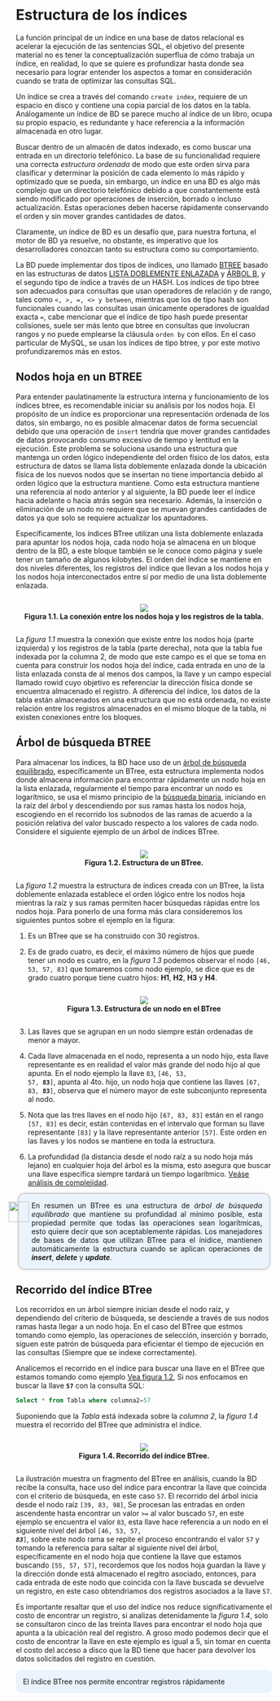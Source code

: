 # Estructura de los índices

La función principal de un índice en una base de datos relacional es acelerar la ejecución de las sentencias SQL, el objetivo del presente material no es tener la conceptualización superflua de cómo trabaja un índice, en realidad, lo que se quiere es profundizar hasta donde sea necesario para lograr entender los aspectos a tomar en consideración cuando se trata de optimizar las consultas SQL.

Un índice se crea a través del comando `create index`, requiere de un espacio en disco y contiene una copia parcial de los datos en la tabla. Análogamente un índice de BD se parece mucho al índice de un libro, ocupa su propio espacio, es redundante y hace referencia a la información almacenada en otro lugar.

Buscar dentro de un almacén de datos indexado, es como buscar una entrada en un directorio telefónico. La base de su funcionalidad requiere una correcta _estructura ordenada_ de modo que este orden sirva para clasificar y determinar la posición de cada elemento lo más rápido y optimizado que se pueda, sin embargo, un índice en una BD es algo más complejo que un directorio telefónico debido a que constantemente está siendo modificado por operaciones de inserción, borrado o incluso actualización. Estas operaciones deben hacerse rápidamente conservando el orden y sin mover grandes cantidades de datos.

Claramente, un índice de BD es un desafío que, para nuestra fortuna, el motor de BD ya resuelve, no obstante, es imperativo que los desarrolladores conozcan tanto su estructura como su comportamiento.

La BD puede implementar dos tipos de índices, uno llamado [BTREE](btree.md) basado en las estructuras de datos [LISTA DOBLEMENTE ENLAZADA](lista-doble.md) y [ÁRBOL B](arbol-b.md), y el segundo tipo de índice a través de un HASH. Los índices de tipo btree son adecuados para consultas que usan operadores de relación y de rango, tales como `<, >, =, <> y between`, mientras que los de tipo hash son funcionales cuando las consultas usan únicamente operadores de igualdad exacta `=`, cabe mencionar que el índice de tipo hash puede presentar colisiones, suele ser más lento que btree en consultas que involucran rangos y no puede emplearse la cláusula `orden by` con ellos. En el caso particular de MySQL, se usan los índices de tipo btree, y por este motivo profundizaremos más en estos.

## Nodos hoja en un BTREE

Para entender paulatinamente la estructura interna y funcionamiento de los índices btree, es recomendable iniciar su análisis por los nodos hoja. El propósito de un índice es proporcionar una representación ordenada de los datos, sin embargo, no es posible almacenar datos de forma secuencial debido que una operación de `insert` tendría que mover grandes cantidades de datos provocando consumo excesivo de tiempo y lentitud en la ejecución. Este problema se soluciona usando una estructura que mantenga un orden lógico independiente del orden físico de los datos, esta estructura de datos se llama lista doblemente enlazada donde la ubicación física de los nuevos nodos que se insertan no tiene importancia debido al orden lógico que la estructura mantiene. Como esta estructura mantiene una referencia al nodo anterior y al siguiente, la BD puede leer el índice hacia adelante o hacia atrás según sea necesario. Además, la inserción o eliminación de un nodo no requiere que se muevan grandes cantidades de datos ya que solo se requiere actualizar los apuntadores.

Específicamente, los índices BTree utilizan una lista doblemente enlazada para apuntar los nodos hoja, cada nodo hoja se almacena en un bloque dentro de la BD, a este bloque también se le conoce como página y suele tener un tamaño de algunos kilobytes. El orden del índice se mantiene en dos niveles diferentes, los registros del índice que llevan a los nodos hoja y los nodos hoja interconectados entre sí por medio de una lista doblemente enlazada.

<div style="text-align:center;margin:2em 1em;">
    <img src="imagenes/nodoshoja.png"/><br/>
    <strong>Figura 1.1. La conexión entre los nodos hoja y los registros de la tabla.</strong>
</div>

La *figura 1.1* muestra la conexión que existe entre los nodos hoja (parte izquierda) y los registros de la tabla (parte derecha), nota que la tabla fue indexada por la columna 2, de modo que este campo es el que se toma en cuenta para construir los nodos hoja del índice, cada entrada en uno de la lista enlazada consta de al menos dos campos, la llave y un campo especial llamado rowid cuyo objetivo es referenciar la dirección física donde se encuentra almacenado el registro. A diferencia del índice, los datos de la tabla están almacenados en una estructura que no está ordenada, no existe relación entre los registros almacenados en el mismo bloque de la tabla, ni existen conexiones entre los bloques.

## Árbol de búsqueda BTREE

Para almacenar los índices, la BD hace uso de un [árbol de búsqueda equilibrado](arbol-busqueda-equilibrado.md), específicamente un BTree, esta estructura implementa nodos donde almacena información para encontrar rápidamente un nodo hoja en la lista enlazada, regularmente el tiempo para encontrar un nodo es logarítmico, se usa el mismo principio de la [búsqueda binaria](busqueda.binaria), iniciando en la raíz del árbol y descendiendo por sus ramas hasta los nodos hoja, escogiendo en el recorrido los subnodos de las ramas de acuerdo a la posición relativa del valor buscado respecto a los valores de cada nodo. Considere el siguiente ejemplo de un árbol de índices BTree.

<div style="text-align:center;margin:2em 1em;">
    <img id="f2" src="imagenes/estructuraBTree.png"/><br/>
    <strong>Figura 1.2. Estructura de un BTree.</strong>
</div>

La *figura 1.2* muestra la estructura de índices creada con un BTree, la lista doblemente enlazada establece el orden lógico entre los nodos hoja mientras la raíz y sus ramas permiten hacer búsquedas rápidas entre los nodos hoja. Para ponerlo de una forma más clara consideremos los siguientes puntos sobre el ejemplo en la figura:

1. Es un BTree que se ha construido con 30 registros.

2. Es de grado cuatro, es decir, el máximo número de hijos que puede tener un nodo es cuatro, en la *figura 1.3* podemos observar el nodo `[46, 53, 57, 83]` que tomaremos como nodo ejemplo, se dice que es de grado cuatro porque tiene cuatro hijos: **H1**, **H2**, **H3** y **H4**.

<div style="text-align:center;margin:2em 1em;">
    <img src="imagenes/estructuraNodo.png"/><br/>
    <strong>Figura 1.3. Estructura de un nodo en el BTree</strong>
</div>

3.	Las llaves que se agrupan en un nodo siempre están ordenadas de menor a mayor.

4.	Cada llave almacenada en el nodo, representa a un nodo hijo, esta llave representante es en realidad el valor más grande del nodo hijo al que apunta. En el nodo ejemplo la llave `83`, <code>[46, 53, 57, **83**]</code>, apunta al 4to. hijo, un nodo hoja que contiene las llaves <code>[67, 83, **83**]</code>, observa que el número mayor de este subconjunto representa al nodo.

5.	Nota que las tres llaves en el nodo hijo `[67, 83, 83]` están en el rango `[57, 83]` es decir, están contenidas en el intervalo que forman su llave representante `[83]` y la llave representante anterior `[57]`. Este orden en las llaves y los nodos se mantiene en toda la estructura.

6.	La profundidad (la distancia desde el nodo raíz a su nodo hoja más lejano) en cualquier hoja del árbol es la misma, esto asegura que buscar una llave específica siempre tardará un tiempo logarítmico. [Veáse análisis de complejidad](analisis-complejidad.md).
<div style="width:90%;margin:0px auto;background:#ebf3fc;padding:1em;border-radius:10px;text-align:justify;box-shadow:0px 0px 5px gray;position:relative;padding-left:25px;">
<img src="imagenes/idea.png" style="width:40px;position:absolute;left:-20px;top:15px;">
En resumen un BTree es una estructura de <em>árbol de búsqueda equilibrado</em> que mantiene su profundidad al mínimo posible, esta propiedad permite que todas las operaciones sean logarítmicas, esto quiere decir que son aceptablemente rápidas. Los manejadores de bases de datos que utilizan BTree para el ínidice, mantienen automáticamente la estructura cuando se aplican operaciones de <strong><em>insert</em></strong>, <strong><em>delete</em></strong> y <strong><em>update</em></strong>.
</div>

## Recorrido del índice BTree ##

Los recorridos en un árbol siempre inician desde el nodo raíz, y dependiendo del criterio de búsqueda, se desciende a través de sus nodos ramas hasta llegar a un nodo hoja. En el caso del BTree que estmos tomando como ejemplo, las operaciones de selección, inserción y borrado, siguen este patrón de búsqueda para eficientar el tiempo de ejecución en las consultas (Siempre que se indexe correctamente). 

Analicemos el recorrido en el índice para buscar una llave en el BTree que estamos tomando como ejemplo [Vea figura 1.2](#f2), Si nos enfocamos en buscar la llave **`57`** con la consulta SQL:

``` SQL
Select * from Tabla where columna2=57
```
Suponiendo que la *Tabla* está indexada sobre la *columna 2*, la *figura 1.4* muestra el recorrido del BTree que administra el índice.

<div style="text-align:center;margin:2em 1em;">
    <img src="imagenes/recorridoBtree.png" /><br/>
    <strong>Figura 1.4. Recorrido del índice BTree.</strong>
</div>

La ilustración muestra un fragmento del BTree en análisis, cuando la BD recibe la consulta, hace uso del índice para encontrar la llave que coincida con el criterio de búsqueda, en este caso `57`. El recorrido del árbol inicia desde el nodo raíz `[39, 83, 98]`, Se procesan las entradas en orden ascendente hasta encontrar un valor `>=` al valor buscado `57`, en este ejemplo se encuentra el valor `83`, esta llave hace referencia a un nodo en el siguiente nivel del árbol <code>[46, 53, 57, ***83***]</code>, sobre este nodo rama se repite el proceso encontrando el valor `57` y tomando la referencia para saltar al siguiente nivel del árbol, específicamente en el nodo hoja que contiene la llave que estamos buscando `[55, 57, 57]`, recordemos que los nodos hoja guardan la llave y la dirección donde está almacenado el regitro asociado, entonces, para cada entrada de este nodo que coincida con la llave buscada se devuelve un registro, en este caso obtendriamos dos registros asociados a la llave `57`. 

Es importante resaltar que el uso del índice nos reduce significativamente el costo de encontrar un registro, si analizas detenidamente la *figura 1.4*, solo se consultaron cinco de las treinta llaves para encontrar el nodo hoja que apunta a la ubicación real del registro. A groso modo podemos decir que el costo de encontrar la llave en este ejemplo es igual a 5, sin tomar en cuenta el costo del acceso a disco que la BD tiene que hacer para devolver los datos solicitados del registro en cuestión. 
<div style="background:#ebf3fc;padding:1em;border-radius:10px;text-align:justify">
El índice BTree nos permite encontrar registros rápidamente
</div>
